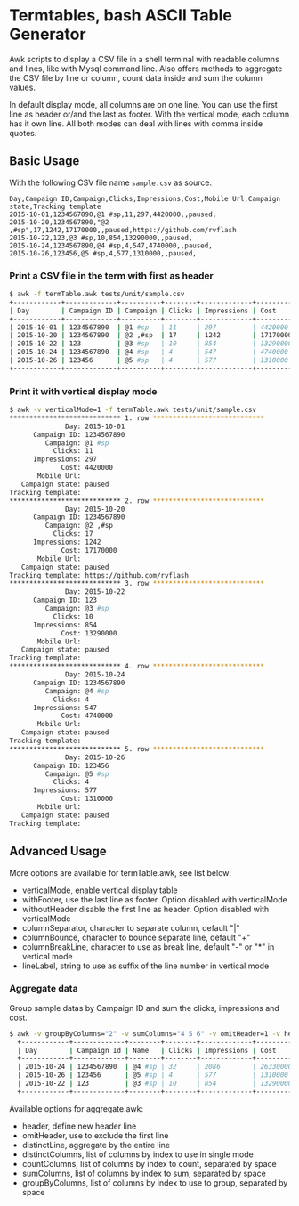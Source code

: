 # Termtables, bash ASCII Table Generator

Awk scripts to display a CSV file in a shell terminal with readable columns and lines, like with Mysql command line.
Also offers methods to aggregate the CSV file by line or column, count data inside and sum the column values.

In default display mode, all columns are on one line. You can use the first line as header or/and the last as footer.
With the vertical mode, each column has it own line. All both modes can deal with lines with comma inside quotes.

## Basic Usage 

With the following CSV file name `sample.csv` as source.

```csv
Day,Campaign ID,Campaign,Clicks,Impressions,Cost,Mobile Url,Campaign state,Tracking template
2015-10-01,1234567890,@1 #sp,11,297,4420000,,paused,
2015-10-20,1234567890,"@2 ,#sp",17,1242,17170000,,paused,https://github.com/rvflash
2015-10-22,123,@3 #sp,10,854,13290000,,paused,
2015-10-24,1234567890,@4 #sp,4,547,4740000,,paused,
2015-10-26,123456,@5 #sp,4,577,1310000,,paused,
```

### Print a CSV file in the term with first as header

```bash
$ awk -f termTable.awk tests/unit/sample.csv
+------------+-------------+----------+--------+-------------+----------+------------+----------------+----------------------------+
| Day        | Campaign ID | Campaign | Clicks | Impressions | Cost     | Mobile Url | Campaign state | Tracking template          |
+------------+-------------+----------+--------+-------------+----------+------------+----------------+----------------------------+
| 2015-10-01 | 1234567890  | @1 #sp   | 11     | 297         | 4420000  |            | paused         |                            |
| 2015-10-20 | 1234567890  | @2 ,#sp  | 17     | 1242        | 17170000 |            | paused         | https://github.com/rvflash |
| 2015-10-22 | 123         | @3 #sp   | 10     | 854         | 13290000 |            | paused         |                            |
| 2015-10-24 | 1234567890  | @4 #sp   | 4      | 547         | 4740000  |            | paused         |                            |
| 2015-10-26 | 123456      | @5 #sp   | 4      | 577         | 1310000  |            | paused         |                            |
+------------+-------------+----------+--------+-------------+----------+------------+----------------+----------------------------+
```

### Print it with vertical display mode

```bash
$ awk -v verticalMode=1 -f termTable.awk tests/unit/sample.csv
**************************** 1. row ****************************
              Day: 2015-10-01
      Campaign ID: 1234567890
         Campaign: @1 #sp
           Clicks: 11
      Impressions: 297
             Cost: 4420000
       Mobile Url:
   Campaign state: paused
Tracking template:
**************************** 2. row ****************************
              Day: 2015-10-20
      Campaign ID: 1234567890
         Campaign: @2 ,#sp
           Clicks: 17
      Impressions: 1242
             Cost: 17170000
       Mobile Url:
   Campaign state: paused
Tracking template: https://github.com/rvflash
**************************** 3. row ****************************
              Day: 2015-10-22
      Campaign ID: 123
         Campaign: @3 #sp
           Clicks: 10
      Impressions: 854
             Cost: 13290000
       Mobile Url:
   Campaign state: paused
Tracking template:
**************************** 4. row ****************************
              Day: 2015-10-24
      Campaign ID: 1234567890
         Campaign: @4 #sp
           Clicks: 4
      Impressions: 547
             Cost: 4740000
       Mobile Url:
   Campaign state: paused
Tracking template:
**************************** 5. row ****************************
              Day: 2015-10-26
      Campaign ID: 123456
         Campaign: @5 #sp
           Clicks: 4
      Impressions: 577
             Cost: 1310000
       Mobile Url:
   Campaign state: paused
Tracking template:
```

## Advanced Usage

More options are available for termTable.awk, see list below:

* verticalMode, enable vertical display table
* withFooter, use the last line as footer. Option disabled with verticalMode 
* withoutHeader disable the first line as header. Option disabled with verticalMode
* columnSeparator, character to separate column, default "|"
* columnBounce, character to bounce separate line, default "+"
* columnBreakLine, character to use as break line, default "-" or "*" in vertical mode
* lineLabel, string to use as suffix of the line number in vertical mode


### Aggregate data

Group sample datas by Campaign ID and sum the clicks, impressions and cost.

```bash
$ awk -v groupByColumns="2" -v sumColumns="4 5 6" -v omitHeader=1 -v header="Day,Campaign Id,Name,Clicks,Impressions,Cost,Url,State,Tracking" -f aggregate.awk tests/unit/sample.csv | awk -f termTable.awk
  +------------+-------------+--------+--------+-------------+----------+-----+--------+----------+
  | Day        | Campaign Id | Name   | Clicks | Impressions | Cost     | Url | State  | Tracking |
  +------------+-------------+--------+--------+-------------+----------+-----+--------+----------+
  | 2015-10-24 | 1234567890  | @4 #sp | 32     | 2086        | 26330000 |     | paused |          |
  | 2015-10-26 | 123456      | @5 #sp | 4      | 577         | 1310000  |     | paused |          |
  | 2015-10-22 | 123         | @3 #sp | 10     | 854         | 13290000 |     | paused |          |
  +------------+-------------+--------+--------+-------------+----------+-----+--------+----------+
```

Available options for aggregate.awk:

* header, define new header line
* omitHeader, use to exclude the first line
* distinctLine, aggregate by the entire line
* distinctColumns, list of columns by index to use in single mode
* countColumns, list of columns by index to count, separated by space
* sumColumns, list of columns by index to sum, separated by space
* groupByColumns, list of columns by index to use to group, separated by space